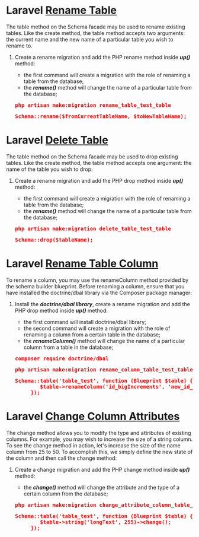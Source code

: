 # Laravel [Rename Table](https://laravel.com/docs/8.x/migrations#renaming-and-dropping-tables "Laravel Migrations: Rename Table")

The table method on the Schema facade may be used to rename existing tables. Like the create method, the table method accepts two arguments: the current name and the new name of a particular table you wish to rename to.

1. Create a rename migration and add the PHP rename method inside <span style="font-style:italic; font-weight:bold;">up()</span> method:
   * the first command will create a migration with the role of renaming a table from the database;
   * the <span style="font-style:italic; font-weight:bold;">rename()</span> method will change the name of a particular table from the database;
   
    <span style="color:red; font-weight:bold;">
        <pre>php artisan make:migration rename_table_test_table</pre>
        <pre>Schema::rename($fromCurrentTableName, $toNewTableName);</pre>
    </span>

# Laravel [Delete Table](https://laravel.com/docs/8.x/migrations#renaming-and-dropping-tables "Laravel Migrations: Delete Table")

The table method on the Schema facade may be used to drop existing tables. Like the create method, the table method accepts one argument: the name of the table you wish to drop.

1. Create a rename migration and add the PHP drop method inside <span style="font-style:italic; font-weight:bold;">up()</span> method:
   * the first command will create a migration with the role of renaming a table from the database;
   * the <span style="font-style:italic; font-weight:bold;">rename()</span> method will change the name of a particular table from the database;
   
    <span style="color:red; font-weight:bold;">
        <pre>php artisan make:migration delete_table_test_table</pre>
        <pre>Schema::drop($tableName);</pre>
    </span>

# Laravel [Rename Table Column](https://laravel.com/docs/8.x/migrations#renaming-columns "Laravel Migrations: Rename Column Table")

To rename a column, you may use the renameColumn method provided by the schema builder blueprint. Before renaming a column, ensure that you have installed the doctrine/dbal library via the Composer package manager:

1. Install the <span style="font-style:italic; font-weight:bold;">doctrine/dbal library</span>, create a rename migration and add the PHP drop method inside <span style="font-style:italic; font-weight:bold;">up()</span> method:
   * the first command will install doctrine/dbal library;
   * the second command will create a migration with the role of renaming a column from a certain table in the database;
   * the <span style="font-style:italic; font-weight:bold;">renameColumn()</span> method will change the name of a particular column from a table in the database;
   
    <span style="color:red; font-weight:bold;">
        <pre>composer require doctrine/dbal</pre>
        <pre>php artisan make:migration rename_column_table_test_table</pre>
        <pre>Schema::table('table_test', function (Blueprint $table) {
           $table->renameColumn('id_bigIncrements', 'new_id_column_name');
        });</pre>
    </span>

# Laravel [Change Column Attributes](https://laravel.com/docs/8.x/migrations#updating-column-attributes "Laravel Migrations: Change Column Attributes")

The change method allows you to modify the type and attributes of existing columns. For example, you may wish to increase the size of a string column. To see the change method in action, let's increase the size of the name column from 25 to 50. To accomplish this, we simply define the new state of the column and then call the change method:

1. Create a change migration and add the PHP change method inside <span style="font-style:italic; font-weight:bold;">up()</span> method:
   * the <span style="font-style:italic; font-weight:bold;">change()</span> method will change the attribute and the type of a certain column from the database;
   
    <span style="color:red; font-weight:bold;">
        <pre>php artisan make:migration change_attribute_column_table_test_table</pre>
        <pre>Schema::table('table_test', function (Blueprint $table) {
           $table->string('longText', 255)->change();
        });</pre>
    </span>